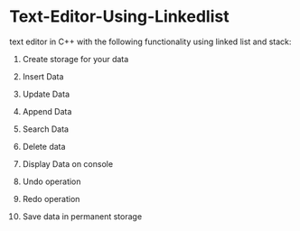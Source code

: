 # Text-Editor-Using-Linkedlist
text editor in C++ with the following functionality using linked list and stack:

1. Create storage for your data

2. Insert Data

3. Update Data

4. Append Data

5. Search Data

6. Delete data

7. Display Data on console

8. Undo operation

9. Redo operation

10. Save data in permanent storage
